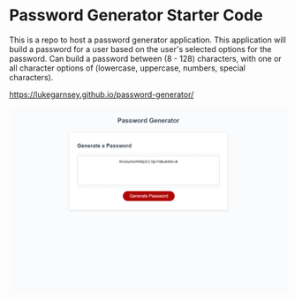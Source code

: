 # Password Generator Starter Code
This is a repo to host a password generator application.
This application will build a password for a user based on the user's selected options for the password.
Can build a password between (8 - 128) characters, with one or all character options of (lowercase, uppercase, numbers, special characters).

https://lukegarnsey.github.io/password-generator/

![alt text](./assets/password-generator-image.png)
